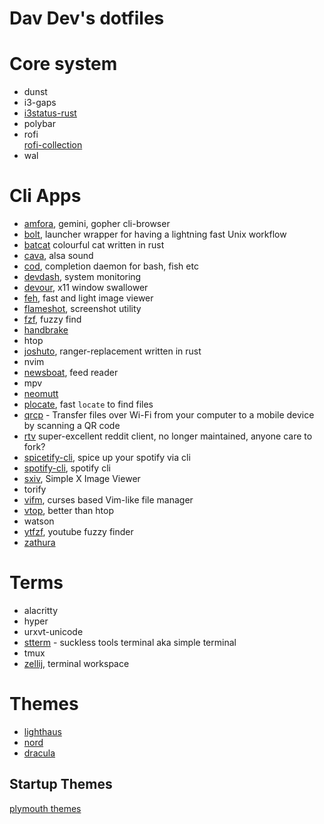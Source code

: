 # Dav Dev's dotfiles

# Core system
- dunst
- i3-gaps
- [i3status-rust](https://github.com/greshake/i3status-rust)
- polybar
- rofi<br>
[rofi-collection](https://github.com/adi1090x/rofi)
- wal


# Cli Apps
- [amfora](https://github.com/makew0rld/amfora), gemini, gopher cli-browser
- [bolt](https://github.com/salman-abedin/bolt), launcher wrapper for having a lightning fast Unix workflow
- [batcat](https://docs.rs/crate/bat/0.12.1) colourful cat written in rust
- [cava](https://github.com/karlstav/cava), alsa sound
- [cod](https://github.com/dim-an/cod), completion daemon for bash, fish etc
- [devdash](https://github.com/Phantas0s/devdash), system monitoring
- [devour](https://github.com/salman-abedin/devour), x11 window swallower
- [feh](https://github.com/derf/feh), fast and light image viewer
- [flameshot](https://github.com/flameshot-org/flameshot), screenshot utility
- [fzf](https://github.com/junegunn/fzf), fuzzy find
- [handbrake](https://github.com/HandBrake/HandBrake)
- htop
- [joshuto](https://github.com/kamiyaa/joshuto), ranger-replacement written in rust
- nvim
- [newsboat](https://github.com/newsboat/newsboat), feed reader
- mpv
- [neomutt](https://github.com/neomutt/neomutt)
- [plocate](https://github.com/loveencounterflow/plocate), fast `locate` to find files 
- [qrcp](https://github.com/claudiodangelis/qrcp) - Transfer files over Wi-Fi from your computer to a mobile device by scanning a QR code
- [rtv](https://github.com/michael-lazar/rtv) super-excellent reddit client, no longer maintained, anyone care to fork?
- [spicetify-cli](https://github.com/khanhas/spicetify-cli), spice up your spotify via cli
- [spotify-cli](https://github.com/pwittchen/spotify-cli-linux), spotify cli
- [sxiv](https://github.com/muennich/sxiv), Simple X Image Viewer
- torify
- [vifm](https://github.com/vifm/vifm), curses based Vim-like file manager 
- [vtop](https://github.com/MrRio/vtop), better than htop
- watson
- [ytfzf](https://github.com/pystardust/ytfzf), youtube fuzzy finder
- [zathura](https://github.com/pwmt/zathura)


# Terms
- alacritty
- hyper
- urxvt-unicode
- [stterm](https://manpages.ubuntu.com/manpages/bionic/man1/stterm.1.html) - suckless tools terminal aka simple terminal
- tmux
- [zellij](https://github.com/zellij-org/zellij), terminal workspace

# Themes
- [lighthaus](https://github.com/lighthaus-theme)
- [nord](https://github.com/arcticicestudio/nord)
- [dracula](https://github.com/dracula/dracula-theme)
## Startup Themes
[plymouth themes](https://github.com/adi1090x/plymouth-themes)






